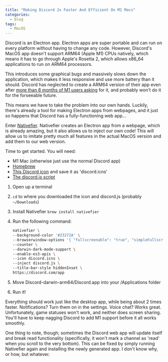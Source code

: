 ```yaml
---
title: "Making Discord 2x Faster And Efficient On M1 Macs"
categories:
  - blog
tags:
  - MacOS
---
```

Discord is an Electron app. Electron apps are super portable and can run on every platform without having to change any code. However, Discord's MacOS app doesn't support ARM64 (Apple M1) CPUs natively, which means it has to go through Apple's Rosetta 2, which allows x86_64 applications to run on ARM64 processors.

This introduces some graphical bugs and massively slows down the application, which makes it less responsive and use more battery than it should. Discord has neglected to create a ARM64 version of their app even after [more than 8 months of M1 users asking](https://support.discord.com/hc/en-us/community/posts/360052558393-Discord-on-Apple-M1-Devices) for it, and probably won't do it for the forseeable future.

This means we have to take the problem into our own hands. Luckily, there's already a tool for making Electron apps from webpages, and it just so happens that Discord has a fully-functioning web app...

Enter [Nativefier](https://github.com/nativefier/nativefier). Nativefier creates an Electron app from a webpage, which is already amazing, but it also allows us to inject our own code! This will allow us to imitate pretty much all features in the actual MacOS version and add them to our web version.

Time to get started. You will need:

- M1 Mac (otherwise just use the normal Discord app)
- [Homebrew](https://brew.sh)
- [This Discord icon](https://media.macosicons.com/parse/files/macOSicons/8bd2d46228e7ecc74e67901948a8df93_Discord.icns) and save it as 'discord.icns'
- [The discord.js script](https://gist.github.com/Randomblock1/b8cd3948ce0b4688b874f2643a2a6941)

1. Open up a terminal

2. `cd` to where you downloaded the icon and discord.js (probably `~/Downloads`)

3. Install Nativefier
  `brew install nativefier`

4. Run the following command:

    ```bash
    nativefier \
    --background-color '#23272A' \
    --browserwindow-options '{ "fullscreenable": "true", "simpleFullscreen": "false" }' \
    --counter \
    --darwin-dark-mode-support \
    --enable-es3-apis \
    --icon discord.icns \
    --inject discord.js \
    --title-bar-style hiddenInset \
    https://discord.com/app
    ```

5. Move Discord-darwin-arm64/Discord.app into your /Applications folder

6. Run it!

Everything should work just like the desktop app, while being about 2 times faster. Notifications? Turn them on in the settings. Voice chat? Works great. Unfortunately, game statuses won't work, and neither does screen sharing. You'll have to keep nagging Discord to add M1 support before it all works smoothly.

One thing to note, though; sometimes the Discord web app will update itself and break read functionality (specifically, it won't mark a channel as 'read' when you scroll to the very bottom). This can be fixed by simply running Nativefier again and installing the newly generated app. I don't know why, or how, but whatever.
